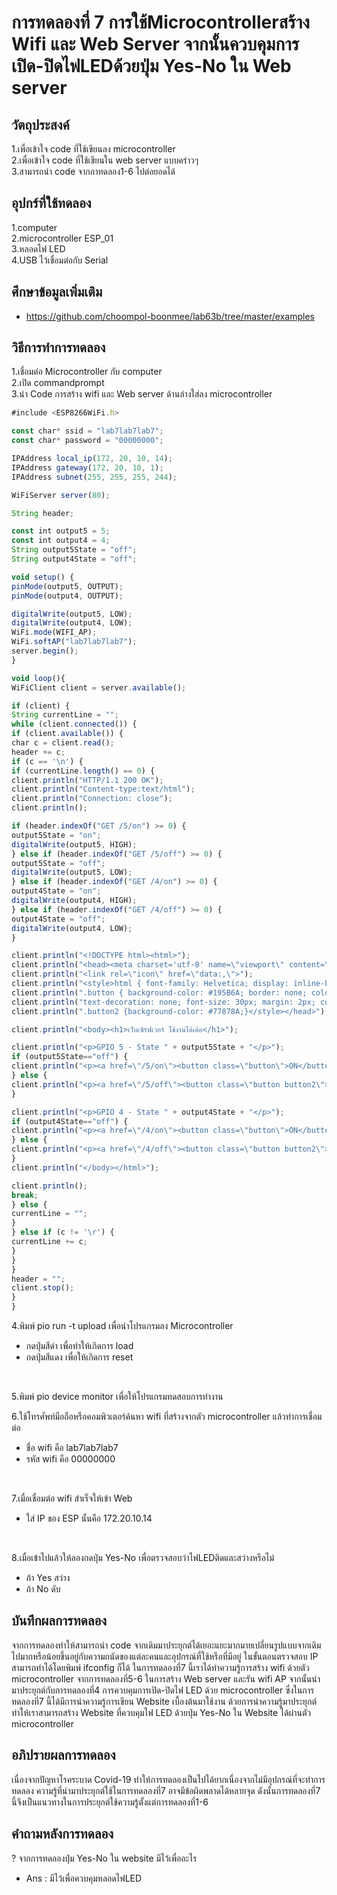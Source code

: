 # การทดลองที่ 7 การใช้Microcontrollerสร้าง Wifi และ Web Server จากนั้นควบคุมการเปิด-ปิดไฟLEDด้วยปุ่ม Yes-No ใน Web server <br>
## วัตถุประสงค์
1.เพื่อเข้าใจ code ที่ใช้เขียนลง microcontroller <br>
2.เพื่อเข้าใจ code ที่ใช้เขียนใน web server แบบคร่าวๆ <br>
3.สามารถนำ code จากกาทดลอง1-6 ไปต่อยอดได้ 
## อุปกร์ที่ใช้ทดลอง
1.computer <br>
2.microcontroller ESP_01 <br>
3.หลอดไฟ LED <br>
4.USB ไว้เชื่อมต่อกับ Serial
## ศึกษาข้อมูลเพิ่มเติม
* https://github.com/choompol-boonmee/lab63b/tree/master/examples
## วิธีการทำการทดลอง
1.เชื่อมต่อ Microcontroller กับ computer <br>
2.เปิด commandprompt <br>
3.นำ Code การสร้าง wifi และ Web server ด้านล่างใส่ลง microcontroller <br>

```javascript
#include <ESP8266WiFi.h>

const char* ssid = "lab7lab7lab7";
const char* password = "00000000";

IPAddress local_ip(172, 20, 10, 14);
IPAddress gateway(172, 20, 10, 1);
IPAddress subnet(255, 255, 255, 244);

WiFiServer server(80);

String header;

const int output5 = 5;
const int output4 = 4;
String output5State = "off";
String output4State = "off";

void setup() {
pinMode(output5, OUTPUT);
pinMode(output4, OUTPUT);

digitalWrite(output5, LOW);
digitalWrite(output4, LOW);
WiFi.mode(WIFI_AP); 
WiFi.softAP("lab7lab7lab7"); 
server.begin();
}

void loop(){
WiFiClient client = server.available(); 

if (client) { 
String currentLine = ""; 
while (client.connected()) { 
if (client.available()) { 
char c = client.read(); 
header += c;
if (c == '\n') { 
if (currentLine.length() == 0) {
client.println("HTTP/1.1 200 OK");
client.println("Content-type:text/html");
client.println("Connection: close");
client.println();

if (header.indexOf("GET /5/on") >= 0) {
output5State = "on";
digitalWrite(output5, HIGH);
} else if (header.indexOf("GET /5/off") >= 0) {
output5State = "off";
digitalWrite(output5, LOW);
} else if (header.indexOf("GET /4/on") >= 0) {
output4State = "on";
digitalWrite(output4, HIGH);
} else if (header.indexOf("GET /4/off") >= 0) {
output4State = "off";
digitalWrite(output4, LOW);
}

client.println("<!DOCTYPE html><html>");
client.println("<head><meta charset='utf-8' name=\"viewport\" content=\"width=device-width, initial-scale=1\">");
client.println("<link rel=\"icon\" href=\"data:,\">");
client.println("<style>html { font-family: Helvetica; display: inline-block; margin: 0px auto; text-align: center;}");
client.println(".button { background-color: #195B6A; border: none; color: white; padding: 16px 40px;");
client.println("text-decoration: none; font-size: 30px; margin: 2px; cursor: pointer;}");
client.println(".button2 {background-color: #77878A;}</style></head>");

client.println("<body><h1>เว็บเซิร์ฟเวอร์ ใช้งานได้เด้อ</h1>");

client.println("<p>GPIO 5 - State " + output5State + "</p>"); 
if (output5State=="off") {
client.println("<p><a href=\"/5/on\"><button class=\"button\">ON</button></a></p>");
} else {
client.println("<p><a href=\"/5/off\"><button class=\"button button2\">OFF</button></a></p>");
} 

client.println("<p>GPIO 4 - State " + output4State + "</p>");
if (output4State=="off") {
client.println("<p><a href=\"/4/on\"><button class=\"button\">ON</button></a></p>");
} else {
client.println("<p><a href=\"/4/off\"><button class=\"button button2\">OFF</button></a></p>");
}
client.println("</body></html>");

client.println();
break;
} else { 
currentLine = "";
}
} else if (c != '\r') { 
currentLine += c; 
}
}
}
header = "";
client.stop();
}
}
```

4.พิมพ์ pio run -t upload เพื่อนำโปรแกรมลง Microcontroller
- กดปุ่มสีดำ เพื่อทำให้เกิดการ load
- กดปุ่มสีแดง เพื่อให้เกิดการ reset
<br>

5.พิมพ์ pio device monitor เพื่อให้โปรแกรมทดสอบการทำงาน <br>

6.ใช้โทรศัพท์มือถือหรือคอมพิวเตอร์ค้นหา wifi ที่สร้างจากตัว microcontroller แล้วทำการเชื่อมต่อ
* ชื่อ wifi คือ lab7lab7lab7
* รหัส wifi คือ 00000000
<br>

7.เมื่อเชื่อมต่อ wifi สำเร็จให้เข้า Web 
* ใส่ IP ของ ESP นั้นคือ 172.20.10.14
<br>

8.เมื่อเข้าไปแล้วให้ลองกดปุ่ม Yes-No เพื่อตรวจสอบว่าไฟLEDติดและสว่างหรือไม่
* ถ้า Yes สว่าง
* ถ้า No ดับ

## บันทึกผลการทดลอง
จากการทดลองทำให้สามารถนำ code จากเดิมมาประยุกต์ได้เยอะแยะมากมายเปลี่ยนรูปแบบจากเดิมไปมากหรือน้อยขึ้นอยู่กับความถนัดของแต่ละคนและอุปกรณ์ที่ใช้หรือที่มีอยู่ ในขั้นตอนตรวจสอบ IP สามารถทำได้โดยพิมพ์ ifconfig ก็ได้ ในการทดลองที่7 นี้เราได้ทำความรู้การสร้าง wifi ด้วยตัว microcontroller จากการทดลองที่5-6 ในการสร้าง Web server และรัน wifi AP จากนั้นนำมาประยุกต์กับการทดลองที่4 การควบคุมการเปิด-ปิดไฟ LED ด้วย microcontroller ซึ่งในการทดลองที่7 นี้ได้มีการนำความรู้การเขียน Website เบื้องต้นมาใช้งาน ด้วยการนำความรู้มาประยุกต์ทำให้เราสามารถสร้าง Website ที่ควบคุมไฟ LED ด้วยปุ่ม Yes-No ใน Website ได้ผ่านตัว microcontroller
## อภิปรายผลการทดลอง
เนื่องจากปัญหาโรคระบาด Covid-19 ทำให้การทดลองเป็นไปได้ยากเนื่องจากไม่มีอุปกรณ์ที่จะทำการทดลอง ความรู้ที่นำมาประยุกต์ใช้ในการทดลองที่7 อาจมีข้อผิดพลาดได้หลายจุด ดังนั้นการทดลองที่7 นี้จึงเป็นแนวทางในการประยุกต์ใช้ความรู้ตั้งแต่การทดลองที่1-6
## คำถามหลังการทดลอง
? จากการทดลองปุ่ม Yes-No ใน website มีไว้เพื่ออะไร <br>
* Ans : มีไว้เพื่อควบคุมหลอดไฟLED 
